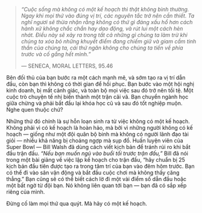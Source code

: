 
> _“Cuộc sống mà không có một kế hoạch thì thật không bình thường. Ngay khi mọi thứ vào đúng vị trí, các nguyên tắc trở nên cần thiết. Ta nghĩ ngươi sẽ thừa nhận rằng không có thứ gì đáng xấu hổ hơn cách hành xử không chắc chắn hay dao động, và rút lui một cách hèn nhát. Điều này sẽ xảy ra trong tất cả những gì chúng ta làm trừ khi chúng ta xóa bỏ những khuyết điểm đang chiếm giữ và giam cầm tinh thần của chúng ta, cái thứ ngăn không cho chúng ta tiến về phía trước và cố gắng hết mình.”_
> 
> — SENECA, MORAL LETTERS, 95.46

Bên đối thủ của bạn bước ra một cách mạnh mẽ, và sớm tạo ra vị trí dẫn đầu, còn bạn thì không có thời gian để hồi phục. Bạn bước vào một hội nghị kinh doanh, bị mất cảnh giác, và toàn bộ mọi việc sau đó trở nên tồi tệ. Một cuộc trò chuyện tế nhị biến thành một trận cãi vã. Bạn chuyển ngành học giữa chừng và phải bắt đầu lại khóa học cũ và sau đó tốt nghiệp muộn. Nghe quen thuộc chứ?

Những thứ đó chính là sự hỗn loạn sinh ra từ việc không có một kế hoạch. Không phải vì có kế hoạch là hoàn hảo, mà bởi vì những người không có kế hoạch — giống như một đội quân bộ binh mà không có người lãnh đạo tài giỏi — nhiều khả năng bị choáng ngợp mà sụp đổ. Huấn luyện viên của Super Bowl — Bill Walsh đã dùng cách viết kịch bản để tránh rủi ro khi bắt đầu trận đấu. _“Nếu bạn muốn ngủ vào buổi tối trước trận đấu,”_ Bill đã nói trong một bài giảng về việc lập kế hoạch cho trận đấu, “hãy chuẩn bị 25 kịch bản đầu tiên được tạo ra trong tâm trí của bạn vào đêm hôm trước. Bạn có thể đi vào sân vận động và bắt đầu cuộc chơi mà không thấy căng thẳng.” Bạn cũng sẽ có thể biết cách lờ đi một vài điểm số dẫn đầu hoặc một bất ngờ từ đội bạn. Nó không liên quan tới bạn — bạn đã có sắp xếp riêng của mình.

Đừng cố làm mọi thứ qua quýt. Mà hãy có một kế hoạch.